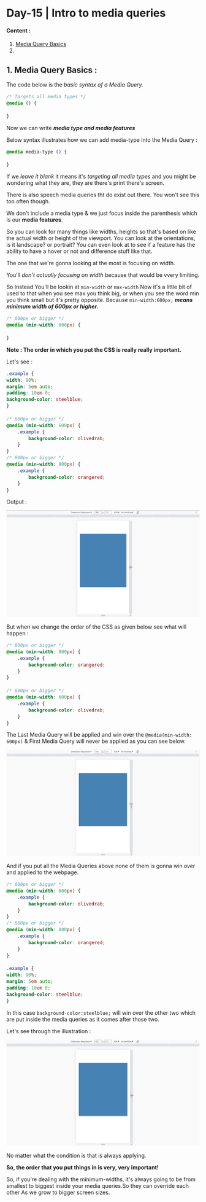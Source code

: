 # Day-15 | Intro to media queries

#### Content :
1. [Media Query Basics](#1-media-query-basics)
2. []()

## 1. Media Query Basics :

The code below is the *basic syntax of a Media Query.*
```css
/* Targets all media types */
@media () {

}
```
Now we can write ***media type and media features***

Below syntax illustrates how we can add media-type into the Media Query :
```css
@media media-type () {

}
```
If we *leave it blank* it means it's *targeting all media types* and you might be wondering what they are, they are there's print there's screen. 

There is also speech media queries tht do exist out there.
You won't see this too often though.

We don't include a media type & we just focus inside the parenthesis which is our **media features**. 

So you can look for many things like widths, heights so that's based on like the actual width or height of the viewport. You can look at the orientations, is it landscape? or portrait? You can even look at to see if a feature has the ability to have a hover or not and difference stuff like that. 

The one that we're gonna looking at the most is focusing on width. 

You'll *don't actually focusing on width* because that would be vvery limiting.

So Instead You'll be lookin at `min-width` or `max-width` Now it's a little bit of used to that when you see max you think big, or when you see the word min you think small but it's pretty opposite. Because `min-width:600px;` ***means minimum width of 600px or higher.*** 

```css
/* 600px or bigger */
@media (min-width: 600px) {

}
```

**Note : The order in which you put the CSS is really really important.**

Let's see :
```css
.example {
width: 90%;
margin: 5em auto;
padding: 10em 0;
background-color: steelblue;
}

/* 600px or bigger */
@media (min-width: 600px) {
    .example {
        background-color: olivedrab;
    }
}
/* 800px or bigger */
@media (min-width: 800px) {
    .example {
        background-color: orangered;
    }
}
```
Output : 

![media query illustration](Media%20Query%20Basics/img/media%20query%20illustration.gif)

But when we change the order of the CSS as given below see what will happen : 
```css
/* 800px or bigger */
@media (min-width: 800px) {
    .example {
        background-color: orangered;
    }
}

/* 600px or bigger */
@media (min-width: 600px) {
    .example {
        background-color: olivedrab;
    }
}
```
The Last Media Query will be applied and win over the `@media(min-width: 600px)` & First Media Query will never be applied as you can see below.

![media query illustration](Media%20Query%20Basics/img/media-query-override.gif)

And if you put all the Media Queries above none of them is gonna win over and applied to the webpage.

```css
/* 600px or bigger */
@media (min-width: 600px) {
    .example {
        background-color: olivedrab;
    }
}
/* 800px or bigger */
@media (min-width: 800px) {
    .example {
        background-color: orangered;
    }
}

.example {
width: 90%;
margin: 5em auto;
padding: 10em 0;
background-color: steelblue;
}
```
In this case `background-color:steelblue;` will win over the other two which are put inside the media queries as it comes after those two.

Let's see through the illustration : 

![no media query apply illustration](Media%20Query%20Basics/img/media-query-failure.gif)

No matter what the condition is that is always applying.

**So, the order that you put things in is very, very important!**

So, if you're dealing with the minimum-widths, it's always going to be from smallest to biggest inside your media queries.So they can override each other As we grow to bigger screen sizes.
